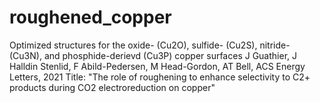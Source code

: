 # roughened_copper
Optimized structures for the oxide- (Cu2O), sulfide- (Cu2S), nitride- (Cu3N), and phosphide-derievd (Cu3P) copper surfaces
J Guathier, J Halldin Stenlid, F Abild-Pedersen, M Head-Gordon, AT Bell, ACS Energy Letters, 2021
Title: "The role of roughening to enhance selectivity to C2+ products during CO2 electroreduction on copper"
